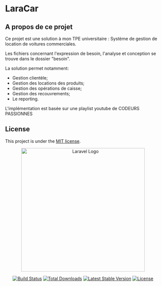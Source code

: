 # LaraCar

## A propos de ce projet

Ce projet est une solution à mon TPE universitaire : Système de gestion de location de voitures commerciales.

Les fichiers concernant l'expression de besoin, l'analyse et conception se trouve dans le dossier "besoin".

La solution permet notamment: 

- Gestion clientèle;
- Gestion des locations des produits;
- Gestion des opérations de caisse;
- Gestion des recouvrements;
- Le reporting.

L'implémentation est basée sur une playlist youtube de CODEURS PASSIONNES

## License

This project is under the [MIT license](https://opensource.org/licenses/MIT).

<p align="center"><a href="https://laravel.com" target="_blank"><img src="https://raw.githubusercontent.com/laravel/art/master/logo-lockup/5%20SVG/2%20CMYK/1%20Full%20Color/laravel-logolockup-cmyk-red.svg" width="400" alt="Laravel Logo"></a></p>

<p align="center">
<a href="https://travis-ci.org/laravel/framework"><img src="https://travis-ci.org/laravel/framework.svg" alt="Build Status"></a>
<a href="https://packagist.org/packages/laravel/framework"><img src="https://img.shields.io/packagist/dt/laravel/framework" alt="Total Downloads"></a>
<a href="https://packagist.org/packages/laravel/framework"><img src="https://img.shields.io/packagist/v/laravel/framework" alt="Latest Stable Version"></a>
<a href="https://packagist.org/packages/laravel/framework"><img src="https://img.shields.io/packagist/l/laravel/framework" alt="License"></a>
</p>
